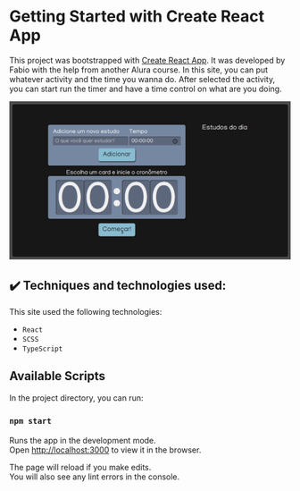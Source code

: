 # Getting Started with Create React App

This project was bootstrapped with [Create React App](https://github.com/facebook/create-react-app). It was developed by Fabio with the help from another Alura course.
In this site, you can put whatever activity and the time you wanna do. After selected the activity, you can start run the timer and have a time control on what are you doing.

![Main screen](image.png)

## ✔️ Techniques and technologies used:

This site used the following technologies:

- `React` 
- `SCSS`
- `TypeScript`

## Available Scripts

In the project directory, you can run:

### `npm start`

Runs the app in the development mode.\
Open [http://localhost:3000](http://localhost:3000) to view it in the browser.

The page will reload if you make edits.\
You will also see any lint errors in the console.